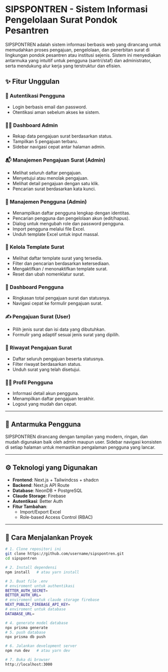 # SIPSPONTREN - Sistem Informasi Pengelolaan Surat Pondok Pesantren

SIPSPONTREN adalah sistem informasi berbasis web yang dirancang untuk memudahkan proses pengajuan, pengelolaan, dan penerbitan surat di lingkungan pondok pesantren atau institusi sejenis. Sistem ini menyediakan antarmuka yang intuitif untuk pengguna (santri/staf) dan administrator, serta mendukung alur kerja yang terstruktur dan efisien.

## ✨ Fitur Unggulan

### 🔐 Autentikasi Pengguna
- Login berbasis email dan password.
- Otentikasi aman sebelum akses ke sistem.

### 🧑‍💼 Dashboard Admin
- Rekap data pengajuan surat berdasarkan status.
- Tampilkan 5 pengajuan terbaru.
- Sidebar navigasi cepat antar halaman admin.

### 📬 Manajemen Pengajuan Surat (Admin)
- Melihat seluruh daftar pengajuan.
- Menyetujui atau menolak pengajuan.
- Melihat detail pengajuan dengan satu klik.
- Pencarian surat berdasarkan kata kunci.

### 👥 Manajemen Pengguna (Admin)
- Menampilkan daftar pengguna lengkap dengan identitas.
- Pencarian pengguna dan pengelolaan akun (edit/hapus).
- Dialog untuk mengubah role dan password pengguna.
- Import pengguna melalui file Excel.
- Unduh template Excel untuk input massal.

### 🧾 Kelola Template Surat
- Melihat daftar template surat yang tersedia.
- Filter dan pencarian berdasarkan ketersediaan.
- Mengaktifkan / menonaktifkan template surat.
- Reset dan ubah nomenklatur surat.

### 👤 Dashboard Pengguna
- Ringkasan total pengajuan surat dan statusnya.
- Navigasi cepat ke formulir pengajuan surat.

### ✍️ Pengajuan Surat (User)
- Pilih jenis surat dan isi data yang dibutuhkan.
- Formulir yang adaptif sesuai jenis surat yang dipilih.

### 📜 Riwayat Pengajuan Surat
- Daftar seluruh pengajuan beserta statusnya.
- Filter riwayat berdasarkan status.
- Unduh surat yang telah disetujui.

### 🙋‍♂️ Profil Pengguna
- Informasi detail akun pengguna.
- Menampilkan daftar pengajuan terakhir.
- Logout yang mudah dan cepat.

---

## 📸 Antarmuka Pengguna

SIPSPONTREN dirancang dengan tampilan yang modern, ringan, dan mudah digunakan baik oleh admin maupun user. Sidebar navigasi konsisten di setiap halaman untuk memastikan pengalaman pengguna yang lancar.

---

## ⚙️ Teknologi yang Digunakan

- **Frontend**: Next.js + Tailwindcss + shadcn 
- **Backend**: Next.js API Route
- **Database**: NeonDB + PostgreSQL
- **Claude Storage**: Firebase
- **Autentikasi**: Better Auth
- **Fitur Tambahan**:
  - Import/Export Excel
  - Role-based Access Control (RBAC)

---

## 🚀 Cara Menjalankan Proyek

```bash
# 1. Clone repositori ini
git clone https://github.com/username/sipspontren.git
cd sipspontren

# 2. Install dependensi
npm install   # atau yarn install

# 3. Buat file .env 
# enviroment untuk authentikasi
BETTER_AUTH_SECRET=
BETTER_AUTH_URL=
# enviroment untuk claude storage firebase
NEXT_PUBLIC_FIREBASE_API_KEY=
# enviroment untuk database
DATABASE_URL=

# 4. generate model database
npx prisma generate
# 5. push database
npx prisma db push

# 6. Jalankan development server
npm run dev   # atau yarn dev

# 7. Buka di browser
http://localhost:3000
